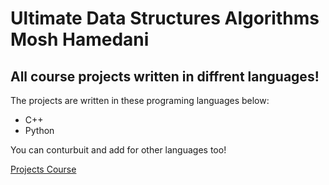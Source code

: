 # Ultimate Data Structures Algorithms Mosh Hamedani
## All course projects written in diffrent languages!
The projects are written in these programing languages below:
* C++
* Python

You can conturbuit and add for other languages too!

[Projects Course](https://codewithmosh.com/p/data-structures-algorithms)
